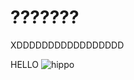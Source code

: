 # ???????
XDDDDDDDDDDDDDDDDD


HELLO
![hippo](https://media0.giphy.com/media/v1.Y2lkPTc5MGI3NjExZmo5bTY3Y290MHFla29zeXN4OHlxNTk4cW9jOWoxZjYyNWc0ZWFtMyZlcD12MV9pbnRlcm5hbF9naWZfYnlfaWQmY3Q9Zw/Dg4TxjYikCpiGd7tYs/giphy.webp)
